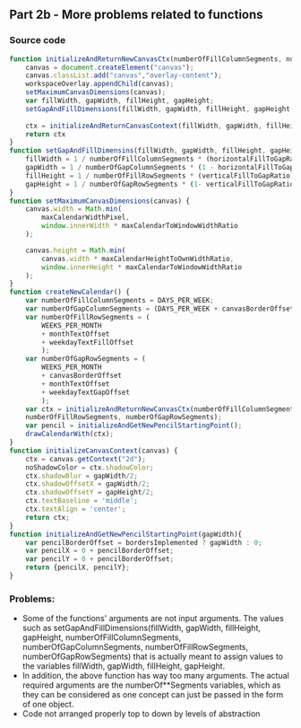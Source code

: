 ## Part 2b - More problems related to functions

### Source code

```javascript
function initializeAndReturnNewCanvasCtx(numberOfFillColumnSegments, numberOfGapColumnSegments, numberOfFillRowSegments, numberOfGapRowSegments) {
    canvas = document.createElement("canvas");
    canvas.classList.add("canvas","overlay-content");
    workspaceOverlay.appendChild(canvas);
    setMaximumCanvasDimensions(canvas);
    var fillWidth, gapWidth, fillHeight, gapHeight;
    setGapAndFillDimensions(fillWidth, gapWidth, fillHeight, gapHeight, numberOfFillColumnSegments, numberOfGapColumnSegments, numberOfFillRowSegments, numberOfGapRowSegments);
    
    ctx = initializeAndReturnCanvasContext(fillWidth, gapWidth, fillHeight, gapHeight);
    return ctx
}
function setGapAndFillDimensins(fillWidth, gapWidth, fillHeight, gapHeight) {
    fillWidth = 1 / numberOfFillColumnSegments * (horizontalFillToGapRatio) * canvas.width;
    gapWidth = 1 / numberOfGapColumnSegments * (1 - horizontalFillToGapRatio) * canvas.width;
    fillHeight = 1 / numberOfFillRowSegments * (verticalFillToGapRatio) * canvas.height;
    gapHeight = 1 / numberOfGapRowSegments * (1- verticalFillToGapRatio) * canvas.height;
}
function setMaximumCanvasDimensions(canvas) {
    canvas.width = Math.min(
        maxCalendarWidthPixel,
        window.innerWidth * maxCalendarToWindowWidthRatio
    );

    canvas.height = Math.min(
        canvas.width * maxCalendarHeightToOwnWidthRatio,
        window.innerHeight * maxCalendarToWindowWidthRatio
    );
}
function createNewCalendar() {
    var numberOfFillColumnSegments = DAYS_PER_WEEK;
    var numberOfGapColumnSegments = (DAYS_PER_WEEK + canvasBorderOffset);
    var numberOfFillRowSegments = (
        WEEKS_PER_MONTH
        + monthTextOffset
        + weekdayTextFillOffset
        );
    var numberOfGapRowSegments = (
        WEEKS_PER_MONTH
        + canvasBorderOffset 
        + monthTextOffset 
        + weekdayTextGapOffset
        );
    var ctx = initializeAndReturnNewCanvasCtx(numberOfFillColumnSegments, numberOfGapColumnSegments,
    numberOfFillRowSegments, numberOfGapRowSegments);
    var pencil = initializeAndGetNewPencilStartingPoint();
    drawCalendarWith(ctx);
}
function initializeCanvasContext(canvas) {
    ctx = canvas.getContext("2d");
    noShadowColor = ctx.shadowColor;
    ctx.shadowBlur = gapWidth/2;
    ctx.shadowOffsetX = gapWidth/2;
    ctx.shadowOffsetY = gapHeight/2;
    ctx.textBaseline = 'middle';
    ctx.textAlign = 'center';
    return ctx;
}
function initializeAndGetNewPencilStartingPoint(gapWidth){
    var pencilBorderOffset = bordersImplemented ? gapWidth : 0;
    var pencilX = 0 + pencilBorderOffset;
    var pencilY = 0 + pencilBorderOffset;
    return {pencilX, pencilY};
}
```

### Problems:
- Some of the functions' arguments are not input arguments. The values such as setGapAndFillDimensions(fillWidth, gapWidth, fillHeight, gapHeight, numberOfFillColumnSegments, numberOfGapColumnSegments, numberOfFillRowSegments, numberOfGapRowSegments) that is actually meant to assign values to the variables fillWidth, gapWidth, fillHeight, gapHeight.
- In addition, the above function has way too many arguments. The actual required arguments are the numberOf**Segments variables, which as they can be considered as one concept can just be passed in the form of one object.
- Code not arranged properly top to down by levels of abstraction

